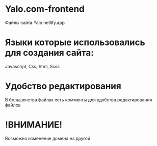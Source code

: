 # Yalo.com-frontend
Файлы сайта Yalo.netlify.app

# Языки которые использовались для создания сайта:
Javascript,
Css,
html,
Scss

# Удобство редактирования
В большенства файлах есть комменты для удобства редактирования файлов

# !ВНИМАНИЕ!
Возможно изменение домена на другой
